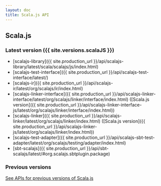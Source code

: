 ```yaml
---
layout: doc
title: Scala.js API
---
```


## Scala.js

### Latest version ({{ site.versions.scalaJS }})

* [scalajs-library]({{ site.production_url }}/api/scalajs-library/latest/scala/scalajs/js/index.html)
* [scalajs-test-interface]({{ site.production_url }}/api/scalajs-test-interface/latest/)
* [scalajs-ir]({{ site.production_url }}/api/scalajs-ir/latest/org/scalajs/ir/index.html)
* [scalajs-linker-interface]({{ site.production_url }}/api/scalajs-linker-interface/latest/org/scalajs/linker/interface/index.html) ([Scala.js version]({{ site.production_url }}/api/scalajs-linker-interface-js/latest/org/scalajs/linker/interface/index.html))
* [scalajs-linker]({{ site.production_url }}/api/scalajs-linker/latest/org/scalajs/linker/index.html) ([Scala.js version]({{ site.production_url }}/api/scalajs-linker-js/latest/org/scalajs/linker/index.html))
* [scalajs-test-adapter]({{ site.production_url }}/api/scalajs-sbt-test-adapter/latest/org/scalajs/testing/adapter/index.html)
* [sbt-scalajs]({{ site.production_url }}/api/sbt-scalajs/latest/#org.scalajs.sbtplugin.package)

### Previous versions

[See APIs for previous versions of Scala.js](all-api.html)

